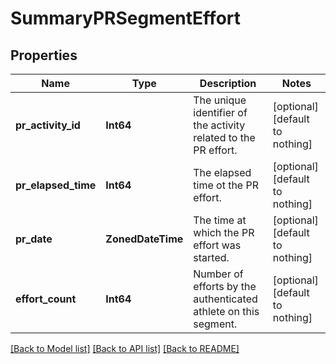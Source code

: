 # SummaryPRSegmentEffort


## Properties
Name | Type | Description | Notes
------------ | ------------- | ------------- | -------------
**pr_activity_id** | **Int64** | The unique identifier of the activity related to the PR effort. | [optional] [default to nothing]
**pr_elapsed_time** | **Int64** | The elapsed time ot the PR effort. | [optional] [default to nothing]
**pr_date** | **ZonedDateTime** | The time at which the PR effort was started. | [optional] [default to nothing]
**effort_count** | **Int64** | Number of efforts by the authenticated athlete on this segment. | [optional] [default to nothing]


[[Back to Model list]](../../README.md#models) [[Back to API list]](../../README.md#api-endpoints) [[Back to README]](../../README.md)


